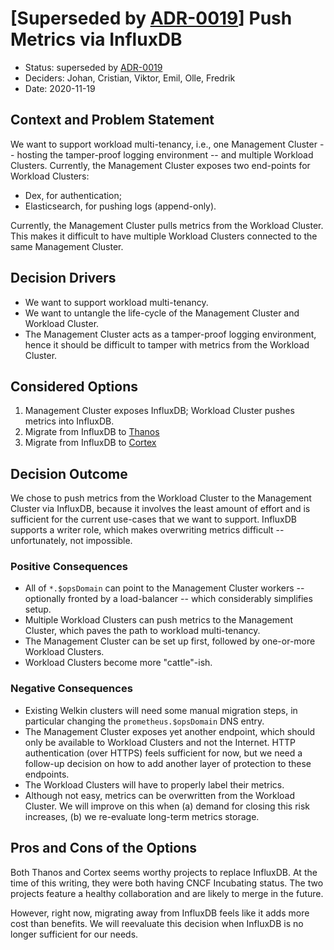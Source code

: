# [Superseded by [ADR-0019](0019-push-metrics-via-thanos.md)] Push Metrics via InfluxDB

- Status: superseded by [ADR-0019](0019-push-metrics-via-thanos.md)
- Deciders: Johan, Cristian, Viktor, Emil, Olle, Fredrik
- Date: 2020-11-19

## Context and Problem Statement

We want to support workload multi-tenancy, i.e., one Management Cluster -- hosting the tamper-proof logging environment -- and multiple Workload Clusters. Currently, the Management Cluster exposes two end-points for Workload Clusters:

- Dex, for authentication;
- Elasticsearch, for pushing logs (append-only).

Currently, the Management Cluster pulls metrics from the Workload Cluster. This makes it difficult to have multiple Workload Clusters connected to the same Management Cluster.

## Decision Drivers

- We want to support workload multi-tenancy.
- We want to untangle the life-cycle of the Management Cluster and Workload Cluster.
- The Management Cluster acts as a tamper-proof logging environment, hence it should be difficult to tamper with metrics from the Workload Cluster.

## Considered Options

1. Management Cluster exposes InfluxDB; Workload Cluster pushes metrics into InfluxDB.
1. Migrate from InfluxDB to [Thanos](https://thanos.io/)
1. Migrate from InfluxDB to [Cortex](https://github.com/cortexproject/cortex)

## Decision Outcome

We chose to push metrics from the Workload Cluster to the Management Cluster via InfluxDB, because it involves the least amount of effort and is sufficient for the current use-cases that we want to support. InfluxDB supports a writer role, which makes overwriting metrics difficult -- unfortunately, not impossible.

### Positive Consequences

- All of `*.$opsDomain` can point to the Management Cluster workers -- optionally fronted by a load-balancer -- which considerably simplifies setup.
- Multiple Workload Clusters can push metrics to the Management Cluster, which paves the path to workload multi-tenancy.
- The Management Cluster can be set up first, followed by one-or-more Workload Clusters.
- Workload Clusters become more "cattle"-ish.

### Negative Consequences

- Existing Welkin clusters will need some manual migration steps, in particular changing the `prometheus.$opsDomain` DNS entry.
- The Management Cluster exposes yet another endpoint, which should only be available to Workload Clusters and not the Internet. HTTP authentication (over HTTPS) feels sufficient for now, but we need a follow-up decision on how to add another layer of protection to these endpoints.
- The Workload Clusters will have to properly label their metrics.
- Although not easy, metrics can be overwritten from the Workload Cluster. We will improve on this when (a) demand for closing this risk increases, (b) we re-evaluate long-term metrics storage.

## Pros and Cons of the Options

Both Thanos and Cortex seems worthy projects to replace InfluxDB. At the time of this writing, they were both having CNCF Incubating status. The two projects feature a healthy collaboration and are likely to merge in the future.

However, right now, migrating away from InfluxDB feels like it adds more cost than benefits. We will reevaluate this decision when InfluxDB is no longer sufficient for our needs.
